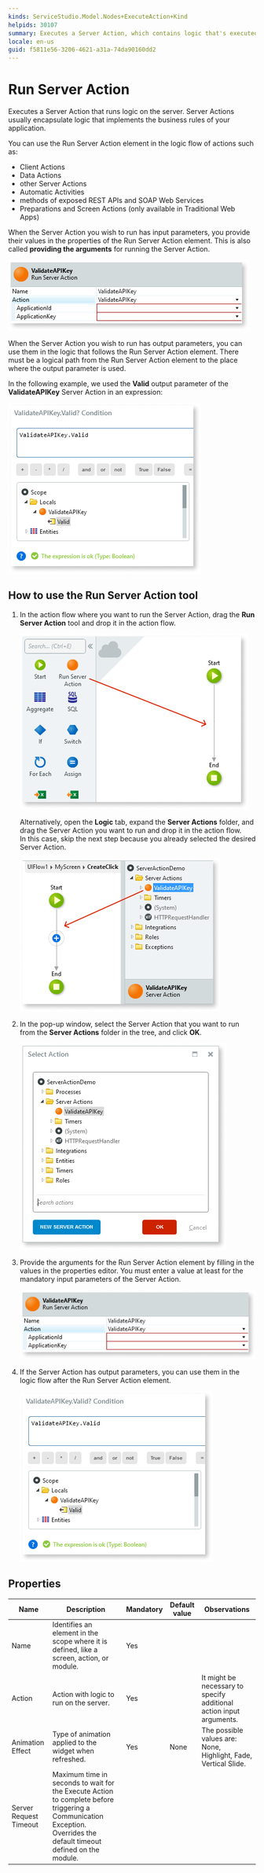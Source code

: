 ```yaml
---
kinds: ServiceStudio.Model.Nodes+ExecuteAction+Kind
helpids: 30107
summary: Executes a Server Action, which contains logic that's executed on the server.
locale: en-us
guid: f5811e56-3206-4621-a31a-74da90160dd2
---
```


# Run Server Action


Executes a Server Action that runs logic on the server. Server Actions usually encapsulate logic that implements the business rules of your application.

You can use the Run Server Action element in the logic flow of actions such as:

* Client Actions
* Data Actions
* other Server Actions
* Automatic Activities
* methods of exposed REST APIs and SOAP Web Services
* Preparations and Screen Actions (only available in Traditional Web Apps)

When the Server Action you wish to run has input parameters, you provide their values in the properties of the Run Server Action element. This is also called **providing the arguments** for running the Server Action.

![Fill in input parameters](images/run-server-action-properties-ss.png)

When the Server Action you wish to run has output parameters, you can use them in the logic that follows the Run Server Action element. There must be a logical path from the Run Server Action element to the place where the output parameter is used.

In the following example, we used the **Valid** output parameter of the **ValidateAPIKey** Server Action in an expression:

![Expression containing a Server Action output parameter](images/run-server-action-use-output-ss.png)

## How to use the Run Server Action tool

1. In the action flow where you want to run the Server Action, drag the **Run Server Action** tool and drop it in the action flow.

    ![Drag Run Server Action to action flow](images/run-server-action-drag-ss.png)

    Alternatively, open the **Logic** tab, expand the **Server Actions** folder, and drag the Server Action you want to run and drop it in the action flow.  
    In this case, skip the next step because you already selected the desired Server Action.

    ![Drag Server Action to action flow](images/run-server-action-drag-2-ss.png)

1. In the pop-up window, select the Server Action that you want to run from the **Server Actions** folder in the tree, and click **OK**.

    ![Select Server Action to run](images/run-server-action-select-ss.png)

1. Provide the arguments for the Run Server Action element by filling in the values in the properties editor. You must enter a value at least for the mandatory input parameters of the Server Action.

    ![Fill in input parameters](images/run-server-action-properties-ss.png)

1. If the Server Action has output parameters, you can use them in the logic flow after the Run Server Action element.

    ![Expression containing a Server Action output parameter](images/run-server-action-use-output-ss.png)

## Properties

<table markdown="1">
<thead>
<tr>
<th>Name</th>
<th>Description</th>
<th>Mandatory</th>
<th>Default value</th>
<th>Observations</th>
</tr>
</thead>
<tbody>
<tr>
<td title="Name">Name</td>
<td>Identifies an element in the scope where it is defined, like a screen, action, or module.</td>
<td>Yes</td>
<td></td>
<td></td>
</tr>
<tr>
<td title="Action">Action</td>
<td>Action with logic to run on the server.</td>
<td>Yes</td>
<td></td>
<td>It might be necessary to specify additional action input arguments.</td>
</tr>
<tr>
<td title="Animation Effect">Animation Effect</td>
<td>Type of animation applied to the widget when refreshed.</td>
<td>Yes</td>
<td>None</td>
<td>The possible values are: None, Highlight, Fade, Vertical Slide.</td>
</tr>
<tr>
<td title="Server Request Timeout">Server Request Timeout</td>
<td>Maximum time in seconds to wait for the Execute Action to complete before triggering a Communication Exception. Overrides the default timeout defined on the module.</td>
<td></td>
<td></td>
<td></td>
</tr>
</tbody>
</table>

